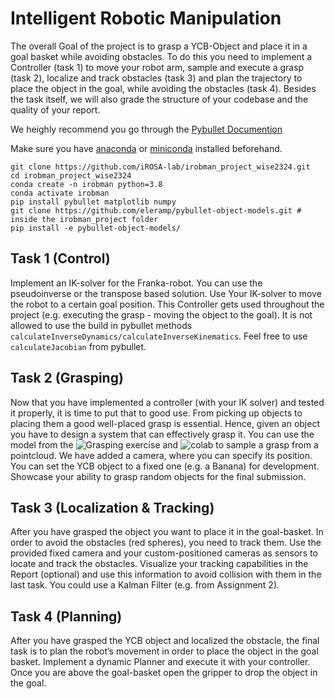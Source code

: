 # Intelligent Robotic Manipulation

The overall Goal of the project is to grasp a YCB-Object and place it in a goal basket while avoiding obstacles. To do
this you need to implement a Controller (task 1) to move your robot arm, sample and execute a grasp (task 2), localize
and track obstacles (task 3) and plan the trajectory to place the object in the goal, while avoiding the obstacles (task
4). Besides the task itself, we will also grade the structure of your codebase and the quality of your report.

We heighly recommend you go through the [Pybullet Documention](https://pybullet.org/wordpress/index.php/forum-2/)

Make sure you have [anaconda](https://www.anaconda.com/) or [miniconda](https://docs.conda.io/projects/miniconda/en/latest/miniconda-install.html) installed beforehand.
```shell
git clone https://github.com/iROSA-lab/irobman_project_wise2324.git
cd irobman_project_wise2324
conda create -n irobman python=3.8
conda activate irobman
pip install pybullet matplotlib numpy
git clone https://github.com/eleramp/pybullet-object-models.git # inside the irobman_project folder
pip install -e pybullet-object-models/
```

## Task 1 (Control)

Implement an IK-solver for the Franka-robot. You can use the pseudoinverse or the transpose based solution. Use Your IK-solver to move the robot to a certain goal position. This Controller gets used throughout the project (e.g. executing the grasp - moving the object to the goal). It is not allowed to use the build in pybullet methods `calculateInverseDynamics/calculateInverseKinematics`. Feel free to use `calculateJacobian` from pybullet.

## Task 2 (Grasping)

Now that you have implemented a controller (with your IK solver) and tested it properly, it is time to put that to good use. From picking up objects to placing them a good well-placed grasp is essential. Hence, given an object you have to design a system that can effectively grasp it. You can use the model from the ![Grasping exercise](https://github.com/iROSA-lab/GIGA) and ![colab](https://colab.research.google.com/drive/1P80GRK0uQkFgDbHzLjwahyJOalW4M5vU?usp=sharing) to sample a grasp from a pointcloud. We have added a camera, where you can specify its position. You can set the YCB object to a fixed one (e.g. a Banana) for development. Showcase your ability to grasp random objects
for the final submission.

## Task 3 (Localization & Tracking)

After you have grasped the object you want to place it in the goal-basket. In order to avoid the obstacles (red spheres), you need to track them. Use the provided fixed camera and your custom-positioned cameras as sensors to locate and track the obstacles. Visualize your tracking capabilities in the Report (optional) and use this information to avoid collision with them in the last task. You could use a Kalman Filter (e.g. from Assignment 2).

## Task 4 (Planning)

After you have grasped the YCB object and localized the obstacle, the final task is to plan the robot’s movement in order to place the object in the goal basket. Implement a dynamic Planner and execute it with your controller. Once you are above the goal-basket open the gripper to drop the object in the goal.

